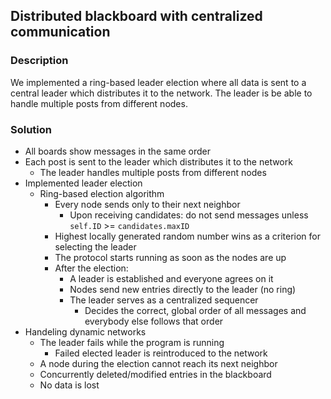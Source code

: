 ## Distributed blackboard with centralized communication

### Description
We implemented a ring-based leader election where all data is sent to a central leader which distributes it to the network. The leader is be able to handle multiple posts from different nodes.

### Solution
 - All boards show messages in the same order
 - Each post is sent to the leader which distributes it to the network
   - The leader handles multiple posts from different nodes
 - Implemented leader election
   - Ring-based election algorithm
     - Every node sends only to their next neighbor
       - Upon receiving candidates: do not send messages unless `self.ID` >= `candidates.maxID`
     - Highest locally generated random number wins as a criterion for selecting the leader
     - The protocol starts running as soon as the nodes are up
     - After the election:
       - A leader is established and everyone agrees on it
       - Nodes send new entries directly to the leader (no ring)
       - The leader serves as a centralized sequencer
         - Decides the correct, global order of all messages and everybody else follows that order
 - Handeling dynamic networks
   - The leader fails while the program is running
     - Failed elected leader is reintroduced to the network
   - A node during the election cannot reach its next neighbor
   - Concurrently deleted/modified entries in the blackboard
   - No data is lost
